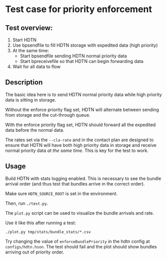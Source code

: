 # Test case for priority enforcement

## Test overview:

1. Start HDTN
2. Use bpsendfile to fill HDTN storage with expedited data (high priority)
3. At the same time:
   * Start bpsendfile sending HDTN normal priority data
   * Start bpreceivefile so that HDTN can begin forwarding data
4. Wait for all data to flow

## Description

The basic idea here is to send HDTN normal priority data while high priority
data is sitting in storage.

Without the enforce priority flag set, HDTN will alternate between sending
from storage and the cut-through queue.

With the enforce priority flag set, HDTN should forward all the expedited
data before the normal data.

The rates set via the `--cla-rate` and in the contact plan are designed
to ensure that HDTN will have both high priority data in storage and
receive normal priority data _at the same time_. This is key for the test
to work.

## Usage

Build HDTN with stats logging enabled. This is necessary to see the
bundle arrival order (and thus test that bundles arrive in the correct
order).

Make sure `HDTN_SOURCE_ROOT` is set in the environment.

Then, run `./test.py`.

The `plot.py` script can be used to visualize the bundle arrivals
and rate.

Use it like this after running a test:

```
./plot.py tmp/stats/bundle_stats/*.csv
```

Try changing the value of `enforceBundlePriority` in the hdtn config at
`configs/hdtn.hson`. The test should fail and the plot should show bundles
arriving out of priority order.
